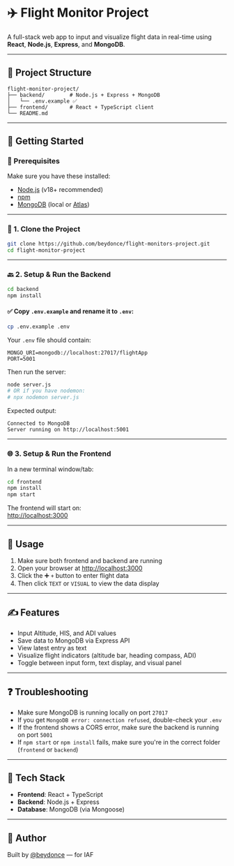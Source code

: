 # ✈️ Flight Monitor Project

A full-stack web app to input and visualize flight data in real-time using **React**, **Node.js**, **Express**, and **MongoDB**.

---

## 📁 Project Structure

```
flight-monitor-project/
├── backend/        # Node.js + Express + MongoDB
│   └── .env.example ✅
├── frontend/       # React + TypeScript client
└── README.md
```

---

## 🚀 Getting Started

### 🔧 Prerequisites

Make sure you have these installed:

- [Node.js](https://nodejs.org/en/) (v18+ recommended)
- [npm](https://www.npmjs.com/)
- [MongoDB](https://www.mongodb.com/) (local or [Atlas](https://www.mongodb.com/atlas))

---

### 📆 1. Clone the Project

```bash
git clone https://github.com/beydonce/flight-monitors-project.git
cd flight-monitor-project
```

---

### 🔙 2. Setup & Run the Backend

```bash
cd backend
npm install
```

#### ✅ Copy `.env.example` and rename it to `.env`:

```bash
cp .env.example .env
```

Your `.env` file should contain:

```
MONGO_URI=mongodb://localhost:27017/flightApp
PORT=5001
```

Then run the server:

```bash
node server.js
# OR if you have nodemon:
# npx nodemon server.js
```

Expected output:

```
Connected to MongoDB
Server running on http://localhost:5001
```

---

### 🌐 3. Setup & Run the Frontend

In a new terminal window/tab:

```bash
cd frontend
npm install
npm start
```

The frontend will start on:  
[http://localhost:3000](http://localhost:3000)

---

## 🧪 Usage

1. Make sure both frontend and backend are running
2. Open your browser at [http://localhost:3000](http://localhost:3000)
3. Click the ➕ `+` button to enter flight data
4. Then click `TEXT` or `VISUAL` to view the data display

---

## ✍️ Features

- Input Altitude, HIS, and ADI values
- Save data to MongoDB via Express API
- View latest entry as text
- Visualize flight indicators (altitude bar, heading compass, ADI)
- Toggle between input form, text display, and visual panel

---

## ❓ Troubleshooting

- Make sure MongoDB is running locally on port `27017`
- If you get `MongoDB error: connection refused`, double-check your `.env`
- If the frontend shows a CORS error, make sure the backend is running on port `5001`
- If `npm start` or `npm install` fails, make sure you're in the correct folder (`frontend` or `backend`)

---

## 💠 Tech Stack

- **Frontend**: React + TypeScript
- **Backend**: Node.js + Express
- **Database**: MongoDB (via Mongoose)

---

## 🙌 Author

Built by [@beydonce](https://github.com/beydonce) — for IAF

